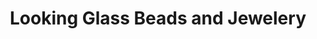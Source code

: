 ---
title: "Looking Glass Beads and Jewelery"
url: /ashland/looking-glass-beads-and-jewelery/
shop: Schmuck
---